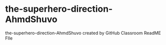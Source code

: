 # the-superhero-direction-AhmdShuvo
the-superhero-direction-AhmdShuvo created by GitHub Classroom
             ReadME FIle
